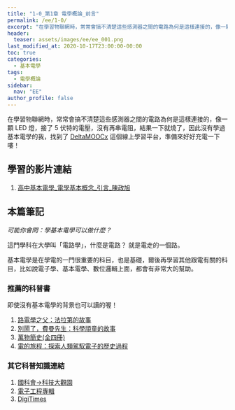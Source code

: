 ```yaml
---
title: "1-0_第1章 電學概論_前言"
permalink: /ee/1-0/
excerpt: "在學習物聯網時，常常會搞不清楚這些感測器之間的電路為何是這樣連接的，像一顆 LED 燈，接了 5 伏特的電壓，沒有再串電阻，就果一下就燒了，因此沒有學過基本電學的我，找到了 DeltaMOOCx 這個線上學習平台，準備來好好充電一下嘍！"
header:
  teaser: assets/images/ee/ee_001.png
last_modified_at: 2020-10-17T23:00:00-00:00
toc: true
categories:
  - 基本電學
tags:
  - 電學概論
sidebar:
  nav: "EE"
author_profile: false
---
```


在學習物聯網時，常常會搞不清楚這些感測器之間的電路為何是這樣連接的，像一顆 LED 燈，接了 5 伏特的電壓，沒有再串電阻，結果一下就燒了，因此沒有學過基本電學的我，找到了 [DeltaMOOCx](https://high.deltamoocx.net/) 這個線上學習平台，準備來好好充電一下嘍！ 

## 學習的影片連結
1. [高中基本電學_電學基本概念_引言_陳政旭](https://youtu.be/j-Vo6ORclzA)

## 本篇筆記

*可能你會問：學基本電學可以做什麼？*

這門學科在大學叫「電路學」，什麼是電路？ 就是電走的一個路。

基本電學是在學電的一門很重要的科目，也是基礎，爾後再學習其他跟電有關的科目，比如說電子學、基本電學、數位邏輯上面，都會有非常大的幫助。

### 推薦的科普書
即使沒有基本電學的背景也可以讀的喔！
1. [路電學之父：法拉第的故事](https://www.books.com.tw/products/0010773845)
2. [別鬧了，費曼先生：科學頑童的故事](https://www.books.com.tw/products/0010788565)
3. [萬物簡史(全四冊)](https://www.books.com.tw/products/0010474135)
4. [電的旅程：探索人類駕馭電子的歷史過程](https://www.books.com.tw/products/0010799155)

### 其它科普知識連結
1. [國科會->科技大觀園](https://scitechvista.nat.gov.tw/article/hot)
2. [電子工程專輯](https://www.eettaiwan.com/)
3. [DigiTimes](https://www.digitimes.com.tw/)


